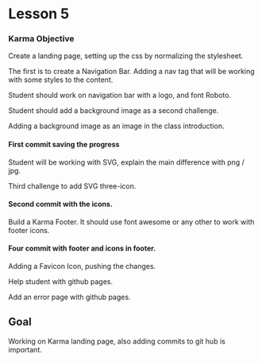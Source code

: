 # Lesson 5

### Karma Objective

Create a landing page, setting up the css by normalizing the stylesheet.

The first is to create a Navigation Bar. Adding a nav tag that will be working with some styles to the content.

Student should work on navigation bar with a logo, and font Roboto.

Student should add a background image as a second challenge.

Adding a background image as an image in the class introduction.

#### First commit saving the progress

Student will be working with SVG, explain the main difference with png / jpg.

Third challenge to add SVG three-icon.

#### Second commit with the icons.

Build a Karma Footer. It should use font awesome or any other to work with footer icons.

#### Four commit with footer and icons in footer.

Adding a Favicon Icon, pushing the changes.

Help student with github pages.

Add an error page with github pages.

## Goal

Working on Karma landing page, also adding commits to git hub is important.

